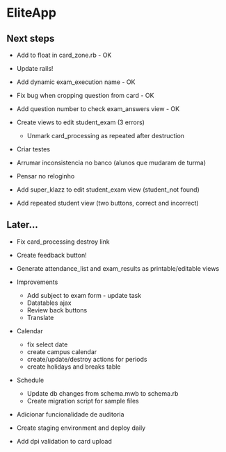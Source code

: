 # EliteApp

## Next steps

* Add to float in card_zone.rb - OK
* Update rails!
* Add dynamic exam_execution name - OK
* Fix bug when cropping question from card - OK
* Add question number to check exam_answers view - OK

* Create views to edit student_exam (3 errors)
  * Unmark card_processing as repeated after destruction
* Criar testes
* Arrumar inconsistencia no banco (alunos que mudaram de turma)
* Pensar no reloginho

* Add super_klazz to edit student_exam view (student_not found)
* Add repeated student view (two buttons, correct and incorrect)


## Later...

* Fix card_processing destroy link
* Create feedback button!
* Generate attendance_list and exam_results as printable/editable views

* Improvements
  * Add subject to exam form - update task
  * Datatables ajax
  * Review back buttons
  * Translate

* Calendar
  * fix select date
  * create campus calendar
  * create/update/destroy actions for periods
  * create holidays and breaks table

* Schedule
  * Update db changes from schema.mwb to schema.rb
  * Create migration script for sample files

* Adicionar funcionalidade de auditoria
* Create staging environment and deploy daily
* Add dpi validation to card upload


